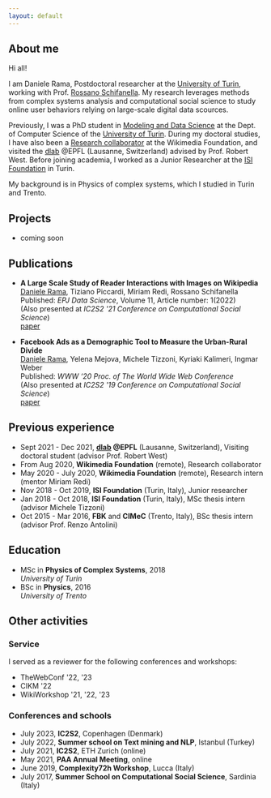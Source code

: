 ```yaml
---
layout: default
---
```


## About me

Hi all! 

I am Daniele Rama, Postdoctoral researcher at the [University of Turin](https://www.unito.it/), working with Prof. [Rossano Schifanella](http://www.di.unito.it/~schifane/). My research leverages methods from complex systems analysis and computational social science to study online user behaviors relying on large-scale digital data scources.

Previously, I was a PhD student in [Modeling and Data Science](https://dottorato-mds.campusnet.unito.it/do/home.pl) at the Dept. of Computer Science of the [University of Turin](https://www.unito.it/). During my doctoral studies, I have also been a [Research collaborator](https://www.mediawiki.org/wiki/Wikimedia_Research/Formal_collaborations) at the Wikimedia Foundation, and visited the [dlab](https://dlab.epfl.ch/) @EPFL (Lausanne, Switzerland) advised by Prof. Robert West. Before joining academia, I worked as a Junior Researcher at the [ISI Foundation](https://www.isi.it/en/home) in Turin.

My background is in Physics of complex systems, which I studied in Turin and Trento.

## Projects

* coming soon

## Publications

* **A Large Scale Study of Reader Interactions with Images on Wikipedia**  
<u>Daniele Rama</u>, Tiziano Piccardi, Miriam Redi, Rossano Schifanella  
Published: *EPJ Data Science*, Volume 11, Article number: 1(2022)  
(Also presented at *IC2S2 '21 Conference on Computational Social Science*)   
[paper](https://doi.org/10.1140/epjds/s13688-021-00312-8)

* **Facebook Ads as a Demographic Tool to Measure the Urban-Rural Divide**  
<u>Daniele Rama</u>, Yelena Mejova, Michele Tizzoni, Kyriaki Kalimeri, Ingmar Weber  
Published: *WWW ‘20 Proc. of The World Wide Web Conference*  
(Also presented at *IC2S2 '19 Conference on Computational Social Science*)  
[paper](https://doi.org/10.1145/3366423.3380118) 

## Previous experience

* Sept 2021 - Dec 2021, **[dlab](https://dlab.epfl.ch/) @EPFL** (Lausanne, Switzerland), Visiting doctoral student (advisor Prof. Robert West)
* From Aug 2020, **Wikimedia Foundation** (remote), Research collaborator  
* May 2020 - July 2020, **Wikimedia Foundation** (remote), Research intern (mentor Miriam Redi)  
* Nov 2018 - Oct 2019, **ISI Foundation** (Turin, Italy), Junior researcher  
* Jan 2018 - Oct 2018, **ISI Foundation** (Turin, Italy), MSc thesis intern (advisor Michele Tizzoni)  
* Oct 2015 - Mar 2016, **FBK** and **CIMeC** (Trento, Italy), BSc thesis intern (advisor Prof. Renzo Antolini)

## Education

* MSc in **Physics of Complex Systems**, 2018  
*University of Turin*
* BSc in **Physics**, 2016  
*University of Trento*

## Other activities

### Service

I served as a reviewer for the following conferences and workshops:
* TheWebConf '22, '23
* CIKM '22
* WikiWorkshop '21, '22, '23

### Conferences and schools

* July 2023, **IC2S2**, Copenhagen (Denmark)
* July 2022, **Summer school on Text mining and NLP**, Istanbul (Turkey)
* July 2021, **IC2S2**, ETH Zurich (online)
* May 2021, **PAA Annual Meeting**, online
* June 2019, **Complexity72h Workshop**, Lucca (Italy)
* July 2017, **Summer School on Computational Social Science**, Sardinia (Italy)
